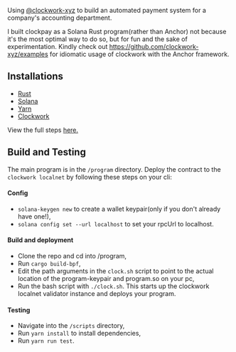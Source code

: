 Using [@clockwork-xyz](https://github.com/clockwork-xyz) to build an automated payment system for a company's accounting department. 

I built clockpay as a Solana Rust program(rather than Anchor) not because it's the most optimal way to do so, but for fun and the sake of experimentation. Kindly check out https://github.com/clockwork-xyz/examples for idiomatic usage of clockwork with the Anchor framework.

## Installations
- [Rust](https://www.rust-lang.org/tools/install)
- [Solana](https://docs.solana.com/cli/install-solana-cli-tools)
- [Yarn](https://yarnpkg.com/getting-started/install)
- [Clockwork](https://github.com/clockwork-xyz/clockwork)

View the full steps [here.](https://book.anchor-lang.com/getting_started/installation.html)

## Build and Testing
The main program is in the `/program` directory. 
Deploy the contract to the `clockwork localnet` by following these steps on your cli:

#### Config
- `solana-keygen new` to create a wallet keypair(only if you don't already have one!),
- `solana config set --url localhost` to set your rpcUrl to localhost.
#### Build and deployment
- Clone the repo and cd into /program,
- Run `cargo build-bpf`,
- Edit the path arguments in the `clock.sh` script to point to the actual location of the program-keypair and program.so on your pc,
- Run the bash script with `./clock.sh`. This starts up the clockwork localnet validator instance and deploys your program.
#### Testing
- Navigate into the `/scripts` directory,
- Run `yarn install` to install dependencies,
- Run `yarn run test`.









